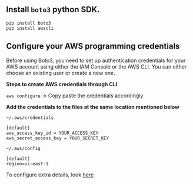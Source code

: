 ## Install `boto3` python SDK.
```
pip install boto3
pip install awscli
```

## Configure your AWS programming credentials
Before using Boto3, you need to set up authentication credentials for your AWS account using either the IAM Console or the AWS CLI. You can either choose an existing user or create a new one.

**Steps to create AWS credentials through CLI**

`aws configure` -> Copy paste the credentials accordingly

**Add the credentials to the files at the same location mentioned below**

`~/.aws/credentials`

```
[default]
aws_access_key_id = YOUR_ACCESS_KEY
aws_secret_access_key = YOUR_SECRET_KEY
```

`~/.aws/config`

```
[default]
region=us-east-1
```

To configure extra details, look <a href="https://boto3.amazonaws.com/v1/documentation/api/latest/guide/configuration.html#using-a-configuration-file">here</a>